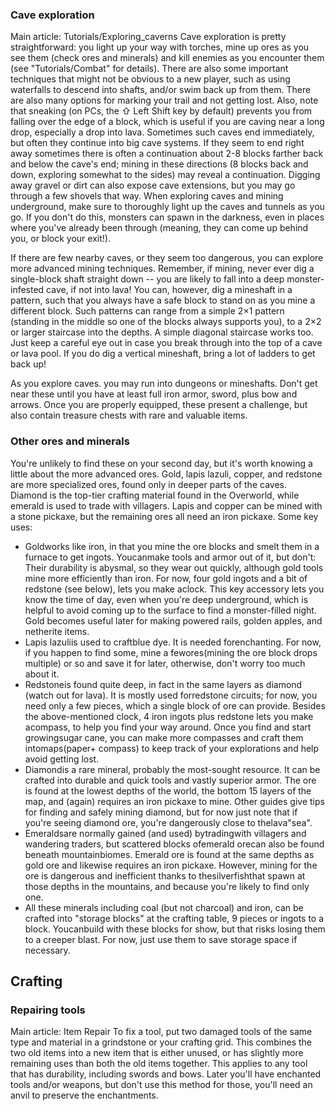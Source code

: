 ### Cave exploration
Main article: Tutorials/Exploring_caverns
Cave exploration is pretty straightforward: you light up your way with torches, mine up ores as you see them (check ores and minerals) and kill enemies as you encounter them (see "Tutorials/Combat" for details). There are also some important techniques that might not be obvious to a new player, such as using waterfalls to descend into shafts, and/or swim back up from them. There are also many options for marking your trail and not getting lost. Also, note that sneaking (on PCs, the ⇧ Left Shift key by default) prevents you from falling over the edge of a block, which is useful if you are caving near a long drop, especially a drop into lava. Sometimes such caves end immediately, but often they continue into big cave systems. If they seem to end right away sometimes there is often a continuation about 2-8 blocks farther back and below the cave's end; mining in these directions (8 blocks back and down, exploring somewhat to the sides) may reveal a continuation. Digging away gravel or dirt can also expose cave extensions, but you may go through a few shovels that way. When exploring caves and mining underground, make sure to thoroughly light up the caves and tunnels as you go. If you don't do this, monsters can spawn in the darkness, even in places where you've already been through (meaning, they can come up behind you, or block your exit!).

If there are few nearby caves, or they seem too dangerous, you can explore more advanced mining techniques. Remember, if mining, never ever dig a single-block shaft straight down -- you are likely to fall into a deep monster-infested cave, if not into lava! You can, however, dig a mineshaft in a pattern, such that you always have a safe block to stand on as you mine a different block. Such patterns can range from a simple 2×1 pattern (standing in the middle so one of the blocks always supports you), to a 2×2 or larger staircase into the depths. A simple diagonal staircase works too. Just keep a careful eye out in case you break through into the top of a cave or lava pool. If you do dig a vertical mineshaft, bring a lot of ladders to get back up!

As you explore caves. you may run into dungeons or mineshafts. Don't get near these until you have at least full iron armor, sword, plus bow and arrows. Once you are properly equipped, these present a challenge, but also contain treasure chests with rare and valuable items.

### Other ores and minerals
You're unlikely to find these on your second day, but it's worth knowing a little about the more advanced ores. Gold, lapis lazuli, copper, and redstone are more specialized ores, found only in deeper parts of the caves. Diamond is the top-tier crafting material found in the Overworld, while emerald is used to trade with villagers. Lapis and copper can be mined with a stone pickaxe, but the remaining ores all need an iron pickaxe. Some key uses:

- Goldworks like iron, in that you mine the ore blocks and smelt them in a furnace to get ingots. Youcanmake tools and armor out of it, but don't: Their durability is abysmal, so they wear out quickly, although gold tools mine more efficiently than iron. For now, four gold ingots and a bit of redstone (see below), lets you make aclock. This key accessory lets you know the time of day, even when you're deep underground, which is helpful to avoid coming up to the surface to find a monster-filled night. Gold becomes useful later for making powered rails, golden apples, and netherite items.
- Lapis lazuliis used to craftblue dye. It is needed forenchanting. For now, if you happen to find some, mine a fewores(mining the ore block drops multiple) or so and save it for later, otherwise, don't worry too much about it.
- Redstoneis found quite deep, in fact in the same layers as diamond (watch out for lava). It is mostly used forredstone circuits; for now, you need only a few pieces, which a single block of ore can provide. Besides the above-mentioned clock, 4 iron ingots plus redstone lets you make acompass, to help you find your way around. Once you find and start growingsugar cane, you can make more compasses and craft them intomaps(paper+ compass) to keep track of your explorations and help avoid getting lost.
- Diamondis a rare mineral, probably the most-sought resource. It can be crafted into durable and quick tools and vastly superior armor. The ore is found at the lowest depths of the world, the bottom 15 layers of the map, and (again) requires an iron pickaxe to mine. Other guides give tips for finding and safely mining diamond, but for now just note that if you're seeing diamond ore, you're dangerously close to thelava"sea".
- Emeraldsare normally gained (and used) bytradingwith villagers and wandering traders, but scattered blocks ofemerald orecan also be found beneath mountainbiomes. Emerald ore is found at the same depths as gold ore and likewise requires an iron pickaxe. However, mining for the ore is dangerous and inefficient thanks to thesilverfishthat spawn at those depths in the mountains, and because you're likely to find only one.
- All these minerals including coal (but not charcoal) and iron, can be crafted into "storage blocks" at the crafting table, 9 pieces or ingots to a block. Youcanbuild with these blocks for show, but that risks losing them to a creeper blast. For now, just use them to save storage space if necessary.

## Crafting
### Repairing tools
Main article: Item Repair
To fix a tool, put two damaged tools of the same type and material in a grindstone or your crafting grid. This combines the two old items into a new item that is either unused, or has slightly more remaining uses than both the old items together. This applies to any tool that has durability, including swords and bows. Later you'll have enchanted tools and/or weapons, but don't use this method for those, you'll need an anvil to preserve the enchantments.

